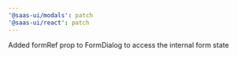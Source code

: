 ```yaml
---
'@saas-ui/modals': patch
'@saas-ui/react': patch
---
```


Added formRef prop to FormDialog to access the internal form state
